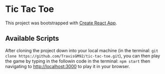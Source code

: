# Tic Tac Toe

This project was bootstrapped with [Create React App](https://github.com/facebook/create-react-app).

## Available Scripts

After cloning the project down into your local machine (in the terminal: `git clone https://github.com/TravisGM92/tic-tac-toe.git`), you can then play the game by typing in the followin code in the terminal: `npm start` then navigating to [http://localhost:3000](http://localhost:3000) to play it in your browser.
